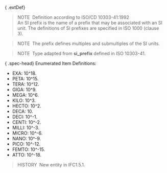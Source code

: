 ﻿{ .extDef}
> NOTE&nbsp; Definition according to ISO/CD 10303-41:1992  
> An SI prefix is the name of a prefix that may be associated with an SI unit. The definitions of SI prefixes are specified in ISO 1000 (clause 3).

> NOTE&nbsp; The prefix defines multiples and submultiples of the SI units.

> NOTE&nbsp; Type adapted from **si_prefix** defined in ISO 10303-41.

{ .spec-head}
Enumerated Item Definitions:

* EXA: 10\^18.
* PETA: 10\^15.
* TERA: 10\^12.
* GIGA: 10\^9.
* MEGA: 10\^6.
* KILO: 10\^3.
* HECTO: 10\^2.
* DECA: 10.
* DECI: 10\^-1.
* CENTI: 10\^-2.
* MILLI: 10\^-3.
* MICRO: 10\^-6.
* NANO: 10\^-9.
* PICO: 10\^-12.
* FEMTO: 10\^-15.
* ATTO: 10\^-18.

> HISTORY&nbsp; New entity in IFC1.5.1.